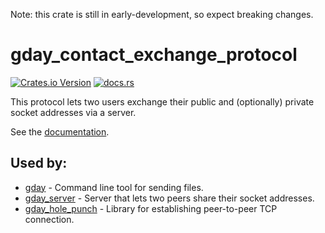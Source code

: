 Note: this crate is still in early-development, so expect breaking changes.

# gday_contact_exchange_protocol
[![Crates.io Version](https://img.shields.io/crates/v/gday_contact_exchange_protocol)](https://crates.io/crates/gday_contact_exchange_protocol)
[![docs.rs](https://img.shields.io/docsrs/gday_contact_exchange_protocol)](https://docs.rs/gday_contact_exchange_protocol/)

This protocol lets two users exchange their public and (optionally) private socket addresses via a server.

See the [documentation](https://docs.rs/gday_contact_exchange_protocol/).

## Used by:
- [gday](https://crates.io/crates/gday_server) - Command line tool for sending files.
- [gday_server](https://crates.io/crates/gday_server) - Server that lets two peers share their socket addresses.
- [gday_hole_punch](https://docs.rs/gday_hole_punch/) - Library for establishing peer-to-peer TCP connection.
